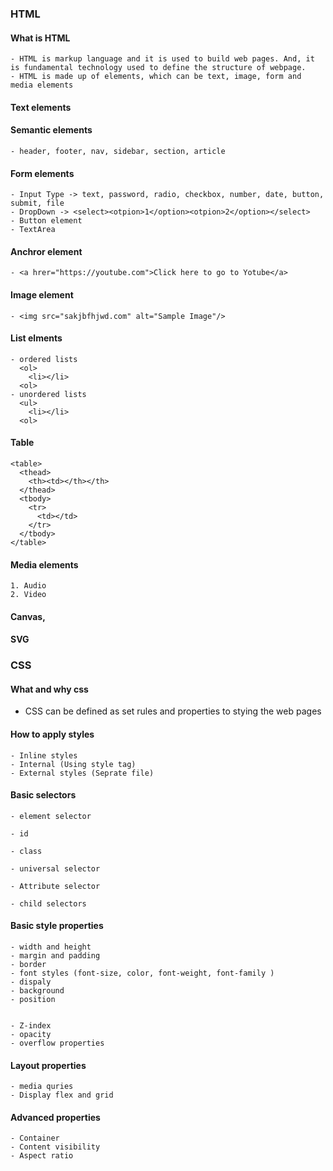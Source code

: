 ### HTML 

  #### What is HTML
    - HTML is markup language and it is used to build web pages. And, it is fundamental technology used to define the structure of webpage. 
    - HTML is made up of elements, which can be text, image, form and media elements
     
  #### Text elements 

  #### Semantic elements 
    - header, footer, nav, sidebar, section, article

  #### Form elements 
    - Input Type -> text, password, radio, checkbox, number, date, button, submit, file
    - DropDown -> <select><otpion>1</option><otpion>2</option></select>
    - Button element 
    - TextArea 

  #### Anchror element
    - <a hrer="https://youtube.com">Click here to go to Yotube</a>
  
  #### Image element 
    - <img src="sakjbfhjwd.com" alt="Sample Image"/>
  
  #### List elments
    - ordered lists
      <ol>
        <li></li>
      <ol>
    - unordered lists
      <ul>
        <li></li>
      <ol>
  
  #### Table
    <table>
      <thead>
        <th><td></th></th>
      </thead>
      <tbody>
        <tr>
          <td></td>
        </tr>
      </tbody>
    </table>


  #### Media elements
    1. Audio
    2. Video

  #### Canvas,

  #### SVG
    
  
### CSS
  
  #### What and why css
  - CSS can be defined as set rules and properties to stying the web pages 

  #### How to apply styles 
    - Inline styles 
    - Internal (Using style tag)
    - External styles (Seprate file)

  #### Basic selectors 
    - element selector

    - id

    - class

    - universal selector

    - Attribute selector 

    - child selectors

  
  #### Basic style properties 

    - width and height
    - margin and padding 
    - border
    - font styles (font-size, color, font-weight, font-family )
    - dispaly 
    - background
    - position


    - Z-index
    - opacity
    - overflow properties  

  #### Layout properties
    - media quries 
    - Display flex and grid
    
  #### Advanced properties 
    - Container 
    - Content visibility 
    - Aspect ratio

    











  
